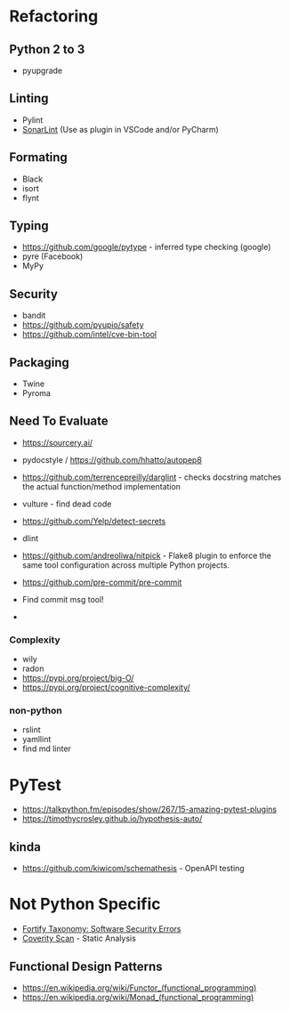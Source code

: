 # Refactoring

## Python 2 to 3
* pyupgrade

## Linting
* Pylint
* [SonarLint](https://www.sonarlint.org/) (Use as plugin in VSCode and/or PyCharm)

## Formating
* Black
* isort
* flynt

## Typing
* https://github.com/google/pytype - inferred type checking (google)
* pyre (Facebook)
* MyPy

## Security
* bandit
* https://github.com/pyupio/safety
* https://github.com/intel/cve-bin-tool

## Packaging
* Twine
* Pyroma

## Need To Evaluate
* https://sourcery.ai/
* pydocstyle / https://github.com/hhatto/autopep8
* https://github.com/terrencepreilly/darglint - checks docstring matches the actual function/method implementation
* vulture - find dead code
* https://github.com/Yelp/detect-secrets
* dlint
* https://github.com/andreoliwa/nitpick - Flake8 plugin to enforce the same tool configuration across multiple Python projects.
* https://github.com/pre-commit/pre-commit

* Find commit msg tool!
* 

### Complexity
* wily
* radon
* https://pypi.org/project/big-O/
* https://pypi.org/project/cognitive-complexity/

### non-python
* rslint
* yamllint
* find md linter

# PyTest
* https://talkpython.fm/episodes/show/267/15-amazing-pytest-plugins
* https://timothycrosley.github.io/hypothesis-auto/

## kinda
* https://github.com/kiwicom/schemathesis - OpenAPI testing

# Not Python Specific
* [Fortify Taxonomy: Software Security Errors](https://vulncat.fortify.com/)
* [Coverity Scan](https://scan.coverity.com/) - Static Analysis

## Functional Design Patterns
* https://en.wikipedia.org/wiki/Functor_(functional_programming)
* https://en.wikipedia.org/wiki/Monad_(functional_programming)
<!--stackedit_data:
eyJoaXN0b3J5IjpbMTkxMzYzMjI2OCwyNTQ1Mzc2MDIsMTcxNj
gzMjk4NywtNzU3NDc0NzE5LC0yMTI2ODQ3MTUwLDEwMDY3MjM1
NzksMTMxNjQ1NDkxMCwtMTE4ODA3ODA0OCwtMTkyOTA4NzM5Ny
wtNjY0NzE0MDIwXX0=
-->